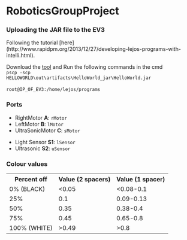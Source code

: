 # RoboticsGroupProject
<h3>Uploading the JAR file to the EV3</h3>
Following the tutorial [here](http://www.rapidpm.org/2013/12/27/developing-lejos-programs-with-intelli.html).

Download the [tool](http://www.rapidpm.org/2013/12/27/developing-lejos-programs-with-intelli.html) and Run the following commands in the cmd <br><code>pscp -scp HELLOWORLD\out\artifacts\HelloWorld_jar\HelloWorld.jar </code><br/><code>root@IP_OF_EV3:/home/lejos/programs</code>

<h3>Ports</h3>
<ul>
<li>RightMotor <b>A</b>: <code>rMotor</code></li>
<li>LeftMotor <b>B</b>: <code>lMotor</code></li>
<li>UltraSonicMotor <b>C</b>: <code>sMotor</code></li>
</ul>
<ul>
<li>Light Sensor <b>S1</b>: <code>lSensor</code></li>
<li>Ultrasonic <b>S2</b>: <code>uSensor</code></li>
</ul>

<h3>Colour values</h3>
<table style="width:100%">
<tr>
<th>Percent off</th>
<th>Value (2 spacers)</th>
<th>Value (1 spacer)</th>
</tr>
<tr><td>0% (BLACK)</td><td>&lt0.05</td><td>&lt0.08-0.1</td></tr>
<tr><td>25%</td><td>0.1</td><td>0.09-0.13</td></tr>
<tr><td>50%</td><td>0.35</td><td>0.38-0.4</td></tr>
<tr><td>75%</td><td>0.45</td><td>0.65-0.8</td></tr>
<tr><td>100% (WHITE)</td><td>&gt0.49</td><td>&gt0.8</td></tr>
</table> 
